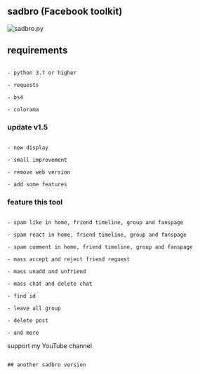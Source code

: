 ## sadbro (Facebook toolkit)

![sadbro.py](https://i.ibb.co/RynsZjk/IMG-20230503-172422.jpg)

## requirements

```

- python 3.7 or higher

- requests

- bs4

- colorama

```

### update v1.5

```

- new display

- small improvement

- remove web version

- add some features

```

### feature this tool

```

- spam like in home, friend timeline, group and fanspage

- spam react in home, friend timeline, group and fanspage

- spam comment in home, friend timeline, group and fanspage

- mass accept and reject friend request

- mass unadd and unfriend

- mass chat and delete chat

- find id

- leave all group

- delete post

- and more

```

support my YouTube channel 

```

## another sadbro version

```

```
